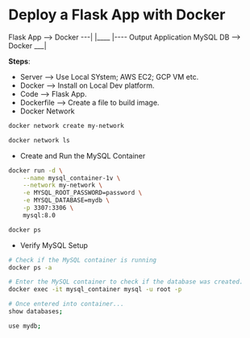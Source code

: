 # Deploy a Flask App with Docker

Flask App --> Docker ---|
                        |____ 
                        |---- Output Application
MySQL DB  --> Docker ___|                        


**Steps**:
* Server --> Use Local SYstem; AWS EC2; GCP VM etc.
* Docker --> Install on Local Dev platform.
* Code --> Flask App.
* Dockerfile --> Create a file to build image.
* Docker Network
```bash
docker network create my-network

docker network ls
```
* Create and Run the MySQL Container
```bash
docker run -d \
    --name mysql_container-1v \
    --network my-network \
    -e MYSQL_ROOT_PASSWORD=password \
    -e MYSQL_DATABASE=mydb \
    -p 3307:3306 \
    mysql:8.0

docker ps


```
* Verify MySQL Setup
```bash
# Check if the MySQL container is running
docker ps -a

# Enter the MySQL container to check if the database was created.
docker exec -it mysql_container mysql -u root -p

# Once entered into container...
show databases;

use mydb;
```

 


